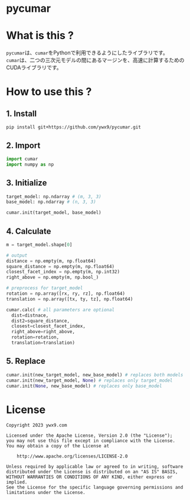 # pycumar

# What is this ?

``pycumar``は、``cumar``をPythonで利用できるようにしたライブラリです。<br>
``cumar``は、二つの三次元モデルの間にあるマージンを、高速に計算するためのCUDAライブラリです。


# How to use this ?

## 1. Install

```
pip install git+https://github.com/ywx9/pycumar.git
```

## 2. Import

```Python
import cumar
import numpy as np
```

## 3. Initialize

```Python
target_model: np.ndarray # (m, 3, 3)
base_model: np.ndarray # (n, 3, 3)

cumar.init(target_model, base_model)
```

## 4. Calculate

```Python
m = target_model.shape[0]

# output
distance = np.empty(m, np.float64)
square_distance = np.empty(m, np.float64)
closest_facet_index = np.empty(m, np.int32)
right_above = np.empty(m, np.bool_)

# preprocess for target_model
rotation = np.array([rx, ry, rz], np.float64)
translation = np.array([tx, ty, tz], np.float64)

cumar.calc( # all parameters are optional
  dist=distnace,
  dist2=square_distance,
  closest=closest_facet_index,
  right_above=right_above,
  rotation=rotation,
  translation=translation)
```

## 5. Replace

```Python
cumar.init(new_target_model, new_base_model) # replaces both models
cumar.init(new_target_model, None) # replaces only target_model
cumar.init(None, new_base_model) # replaces only base_model
```

# License

```
Copyright 2023 ywx9.com

Licensed under the Apache License, Version 2.0 (the "License");
you may not use this file except in compliance with the License.
You may obtain a copy of the License at

    http://www.apache.org/licenses/LICENSE-2.0

Unless required by applicable law or agreed to in writing, software
distributed under the License is distributed on an "AS IS" BASIS,
WITHOUT WARRANTIES OR CONDITIONS OF ANY KIND, either express or implied.
See the License for the specific language governing permissions and
limitations under the License.
```
